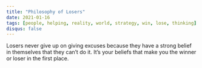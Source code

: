 ```yaml
---
title: "Philosophy of Losers"
date: 2021-01-16
tags: [people, helping, reality, world, strategy, win, lose, thinking]
disqus: false
---
```


Losers never give up on giving excuses because they have a strong belief in themselves that they can’t do it. It’s your beliefs that make you the winner or loser in the first place.
